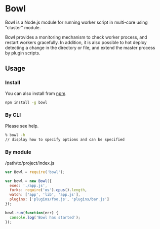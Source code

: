 # Bowl

Bowl is a Node.js module for running worker script in multi-core using "cluster" module.

Bowl provides a monitoring mechanism to check worker process, and restart workers gracefully.
In addition, it is also possible to hot deploy detecting a change in the directory or file, and extend the master process by plugin scripts.


## Usage

### Install

You can also install from [npm](https://npmjs.org/).

```sh
npm install -g bowl
```

### By CLI

Please see help.

```sh
% bowl -h
// display how to specify options and can be specified
```

### By module

/path/to/project/index.js

```javascript
var Bowl = require('bowl');

var bowl = new Bowl({
  exec: './app.js',
  forks: require('os').cpus().length,
  watch: ['app', 'lib', 'app.js'],
  plugins: ['plugins/foo.js', 'plugins/bar.js']
});

bowl.run(function(err) {
  console.log('Bowl has started');
});
```

